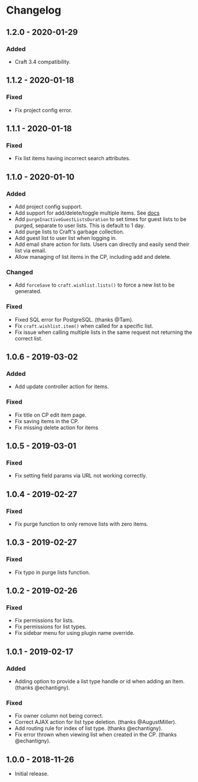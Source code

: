 # Changelog

## 1.2.0 - 2020-01-29

### Added
- Craft 3.4 compatibility.

## 1.1.2 - 2020-01-18

### Fixed
- Fix project config error.

## 1.1.1 - 2020-01-18

### Fixed
- Fix list items having incorrect search attributes.

## 1.1.0 - 2020-01-10

### Added
- Add project config support.
- Add support for add/delete/toggle multiple items. See [docs](https://verbb.io/craft-plugins/wishlist/docs/template-guides/managing-items)
- Add `purgeInactiveGuestListsDuration` to set times for guest lists to be purged, separate to user lists. This is default to 1 day.
- Add purge lists to Craft's garbage collection.
- Add guest list to user list when logging in.
- Add email share action for lists. Users can directly and easily send their list via email.
- Allow managing of list items in the CP, including add and delete.

### Changed
- Add `forceSave` to `craft.wishlist.lists()` to force a new list to be generated.

### Fixed
- Fixed SQL error for PostgreSQL. (thanks @Tam).
- Fix `craft.wishlist.item()` when called for a specific list.
- Fix issue when calling multiple lists in the same request not returning the correct list.

## 1.0.6 - 2019-03-02

### Added
- Add update controller action for items.

### Fixed
- Fix title on CP edit item page.
- Fix saving items in the CP.
- Fix missing delete action for items

## 1.0.5 - 2019-03-01

### Fixed
- Fix setting field params via URL not working correctly.

## 1.0.4 - 2019-02-27

### Fixed
- Fix purge function to only remove lists with zero items.

## 1.0.3 - 2019-02-27

### Fixed
- Fix typo in purge lists function.

## 1.0.2 - 2019-02-26

### Fixed
- Fix permissions for lists.
- Fix permissions for list types.
- Fix sidebar menu for using plugin name override.

## 1.0.1 - 2019-02-17

### Added
- Adding option to provide a list type handle or id when adding an Item. (thanks @echantigny).

### Fixed
- Fix owner column not being correct.
- Correct AJAX action for list type deletion. (thanks @AugustMiller).
- Add routing rule for index of list type. (thanks @echantigny).
- Fix error thrown when viewing list when created in the CP. (thanks @echantigny).

## 1.0.0 - 2018-11-26

- Initial release.

